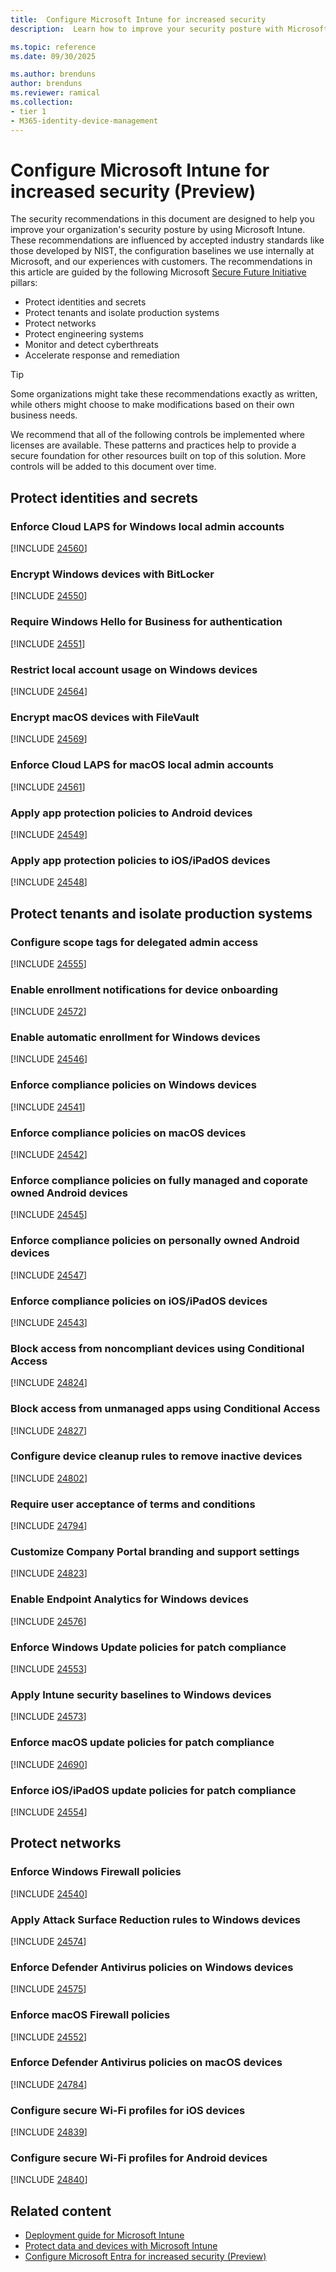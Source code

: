 ```yaml
---
title:  Configure Microsoft Intune for increased security
description:  Learn how to improve your security posture with Microsoft Intune.

ms.topic: reference
ms.date: 09/30/2025

ms.author: brenduns
author: brenduns
ms.reviewer: ramical
ms.collection:
- tier 1
- M365-identity-device-management
---
```


# Configure Microsoft Intune for increased security (Preview)

The security recommendations in this document are designed to help you improve your organization's security posture by using Microsoft Intune. These recommendations are influenced by accepted industry standards like those developed by NIST, the configuration baselines we use internally at Microsoft, and our experiences with customers. The recommendations in this article are guided by the following Microsoft [Secure Future Initiative](https://www.microsoft.com/trust-center/security/secure-future-initiative?msockid=2bad2df65a416adb0e5838355b3e6b95#SFI-pillars) pillars:

- Protect identities and secrets
- Protect tenants and isolate production systems
- Protect networks
- Protect engineering systems
- Monitor and detect cyberthreats
- Accelerate response and remediation

> [!TIP]
> Some organizations might take these recommendations exactly as written, while others might choose to make modifications based on their own business needs.

We recommend that all of the following controls be implemented where licenses are available. These patterns and practices help to provide a secure foundation for other resources built on top of this solution. More controls will be added to this document over time.

## Protect identities and secrets

### Enforce Cloud LAPS for Windows local admin accounts<!-- 24560 -->
<!-- [!INCLUDE [applies-to-zero-trust-assessment](./includes/secure-recommendations/applies-to-zero-trust-assessment.md)]  -->
[!INCLUDE [24560](./includes/secure-recommendations/24560.md)]

### Encrypt Windows devices with BitLocker<!-- 24550 -->
<!-- [!INCLUDE [applies-to-zero-trust-assessment](./includes/secure-recommendations/applies-to-zero-trust-assessment.md)]  -->
[!INCLUDE [24550](./includes/secure-recommendations/24550.md)]

### Require Windows Hello for Business for authentication<!-- 24551-->
<!-- [!INCLUDE [applies-to-zero-trust-assessment](./includes/secure-recommendations/applies-to-zero-trust-assessment.md)]  -->
[!INCLUDE [24551](./includes/secure-recommendations/24551.md)]

### Restrict local account usage on Windows devices<!--  24564 -->
<!-- [!INCLUDE [applies-to-zero-trust-assessment](./includes/secure-recommendations/applies-to-zero-trust-assessment.md)] -->
[!INCLUDE [24564](./includes/secure-recommendations/24564.md)]

### Encrypt macOS devices with FileVault<!-- 24569 -->
<!-- [!INCLUDE [applies-to-zero-trust-assessment](./includes/secure-recommendations/applies-to-zero-trust-assessment.md)]  -->
[!INCLUDE [24569](./includes/secure-recommendations/24569.md)]

### Enforce Cloud LAPS for macOS local admin accounts<!--  24561 -->
<!-- [!INCLUDE [applies-to-zero-trust-assessment](./includes/secure-recommendations/applies-to-zero-trust-assessment.md)]  -->
[!INCLUDE [24561](./includes/secure-recommendations/24561.md)]

<!-- ### macOS - Platform SSO is configured and assigned 24568 -->
<!-- [!INCLUDE [applies-to-zero-trust-assessment](./includes/secure-recommendations/applies-to-zero-trust-assessment.md)]  -->
<!-- [!INCLUDE [24568](./includes/secure-recommendations/24568.md)]-->

### Apply app protection policies to Android devices<!-- 24549 -->
<!-- [!INCLUDE [applies-to-zero-trust-assessment](./includes/secure-recommendations/applies-to-zero-trust-assessment.md)]  -->
[!INCLUDE [24549](./includes/secure-recommendations/24549.md)]

### Apply app protection policies to iOS/iPadOS devices<!-- 24548 -->
<!-- [!INCLUDE [applies-to-zero-trust-assessment](./includes/secure-recommendations/applies-to-zero-trust-assessment.md)]  -->
[!INCLUDE [24548](./includes/secure-recommendations/24548.md)]

## Protect tenants and isolate production systems

### Configure scope tags for delegated admin access<!-- 24555 -->
<!-- [!INCLUDE [applies-to-zero-trust-assessment](./includes/secure-recommendations/applies-to-zero-trust-assessment.md)] -->
[!INCLUDE [24555](./includes/secure-recommendations/24555.md)]

### Enable enrollment notifications for device onboarding<!-- 24572 -->
<!-- [!INCLUDE [applies-to-zero-trust-assessment](./includes/secure-recommendations/applies-to-zero-trust-assessment.md)]  -->
 [!INCLUDE [24572](./includes/secure-recommendations/24572.md)]

### Enable automatic enrollment for Windows devices<!-- 24546 -->
<!-- [!INCLUDE [applies-to-zero-trust-assessment](./includes/secure-recommendations/applies-to-zero-trust-assessment.md)] -->
[!INCLUDE [24546](./includes/secure-recommendations/24546.md)]

<!-- ### ## Tenant - Least privilege principal is used for Intune Role and Responsibilities 24521 -->
<!-- [!INCLUDE [applies-to-zero-trust-assessment](./includes/secure-recommendations/applies-to-zero-trust-assessment.md)] -->
<!-- [!INCLUDE [24521](./includes/secure-recommendations/24521.md)]-->

<!-- ### Tenant - Enrollment restrictions per platform are configured 24558 -->
<!-- [!INCLUDE [applies-to-zero-trust-assessment](./includes/secure-recommendations/applies-to-zero-trust-assessment.md)] -->
<!-- [!INCLUDE [24558](./includes/secure-recommendations/24558.md)]-->

### Enforce compliance policies on Windows devices<!-- 24541 -->
<!-- [!INCLUDE [applies-to-zero-trust-assessment](./includes/secure-recommendations/applies-to-zero-trust-assessment.md)]  -->
[!INCLUDE [24541](./includes/secure-recommendations/24541.md)]

### Enforce compliance policies on macOS devices<!-- 24542 -->
<!-- [!INCLUDE [applies-to-zero-trust-assessment](./includes/secure-recommendations/applies-to-zero-trust-assessment.md)]  -->
[!INCLUDE [24542](./includes/secure-recommendations/24542.md)]

### Enforce compliance policies on fully managed and coporate owned Android devices<!--  24545 -->
<!-- [!INCLUDE [applies-to-zero-trust-assessment](./includes/secure-recommendations/applies-to-zero-trust-assessment.md)]  -->
[!INCLUDE [24545](./includes/secure-recommendations/24545.md)]

### Enforce compliance policies on personally owned Android devices<!--  24547 -->
<!-- [!INCLUDE [applies-to-zero-trust-assessment](./includes/secure-recommendations/applies-to-zero-trust-assessment.md)]  -->
[!INCLUDE [24547](./includes/secure-recommendations/24547.md)]

### Enforce compliance policies on iOS/iPadOS devices<!--  24543 -->
<!-- [!INCLUDE [applies-to-zero-trust-assessment](./includes/secure-recommendations/applies-to-zero-trust-assessment.md)]  -->
[!INCLUDE [24543](./includes/secure-recommendations/24543.md)]

<!-- ## Android - Automatic Enrollment to Defender is enabled for Android Devices <!-- 24871 -->
<!-- [!INCLUDE [applies-to-zero-trust-assessment](./includes/secure-recommendations/applies-to-zero-trust-assessment.md)]  -->
<!-- [!INCLUDE [24871](./includes/secure-recommendations/24871.md)]-->

### Block access from noncompliant devices using Conditional Access<!-- 24824 -->
<!-- [!INCLUDE [applies-to-zero-trust-assessment](./includes/secure-recommendations/applies-to-zero-trust-assessment.md)] -->
[!INCLUDE [24824](./includes/secure-recommendations/24824.md)]

### Block access from unmanaged apps using Conditional Access<!-- 24827 -->
<!-- [!INCLUDE [applies-to-zero-trust-assessment](./includes/secure-recommendations/applies-to-zero-trust-assessment.md)] -->
 [!INCLUDE [24827](./includes/secure-recommendations/24827.md)]

### Configure device cleanup rules to remove inactive devices<!--  24802 -->
<!-- [!INCLUDE [applies-to-zero-trust-assessment](./includes/secure-recommendations/applies-to-zero-trust-assessment.md)] -->
[!INCLUDE [24802](./includes/secure-recommendations/24802.md)]

### Require user acceptance of terms and conditions<!--  24794 -->
<!-- [!INCLUDE [applies-to-zero-trust-assessment](./includes/secure-recommendations/applies-to-zero-trust-assessment.md)] -->
[!INCLUDE [24794](./includes/secure-recommendations/24794.md)]

### Customize Company Portal branding and support settings<!-- 24823 -->
<!-- [!INCLUDE [applies-to-zero-trust-assessment](./includes/secure-recommendations/applies-to-zero-trust-assessment.md)] -->
 [!INCLUDE [24823](./includes/secure-recommendations/24823.md)]

### Enable Endpoint Analytics for Windows devices<!-- 24576 -->
<!-- [!INCLUDE [applies-to-zero-trust-assessment](./includes/secure-recommendations/applies-to-zero-trust-assessment.md)] -->
[!INCLUDE [24576](./includes/secure-recommendations/24576.md)]

### Enforce Windows Update policies for patch compliance<!-- 24553 -->
<!-- [!INCLUDE [applies-to-zero-trust-assessment](./includes/secure-recommendations/applies-to-zero-trust-assessment.md)]  -->
[!INCLUDE [24553](./includes/secure-recommendations/24553.md)]

### Apply Intune security baselines to Windows devices<!-- 24573 -->
<!-- [!INCLUDE [applies-to-zero-trust-assessment](./includes/secure-recommendations/applies-to-zero-trust-assessment.md)] -->
[!INCLUDE [24573](./includes/secure-recommendations/24573.md)]

### Enforce macOS update policies for patch compliance<!-- 24690 -->
<!-- [!INCLUDE [applies-to-zero-trust-assessment](./includes/secure-recommendations/applies-to-zero-trust-assessment.md)]  -->
[!INCLUDE [24690](./includes/secure-recommendations/24690.md)]

### Enforce iOS/iPadOS update policies for patch compliance<!-- 24554 -->
<!-- [!INCLUDE [applies-to-zero-trust-assessment](./includes/secure-recommendations/applies-to-zero-trust-assessment.md)]  -->
[!INCLUDE [24554](./includes/secure-recommendations/24554.md)]

## Protect networks

### Enforce Windows Firewall policies<!-- 24540 -->
<!-- [!INCLUDE [applies-to-zero-trust-assessment](./includes/secure-recommendations/applies-to-zero-trust-assessment.md)]  -->
[!INCLUDE [24540](./includes/secure-recommendations/24540.md)]

### Apply Attack Surface Reduction rules to Windows devices<!-- 24574 -->
<!-- [!INCLUDE [applies-to-zero-trust-assessment](./includes/secure-recommendations/applies-to-zero-trust-assessment.md)] -->
[!INCLUDE [24574](./includes/secure-recommendations/24574.md)]

### Enforce Defender Antivirus policies on Windows devices<!-- 24575 -->
<!-- [!INCLUDE [applies-to-zero-trust-assessment](./includes/secure-recommendations/applies-to-zero-trust-assessment.md)] -->
[!INCLUDE [24575](./includes/secure-recommendations/24575.md)]

### Enforce macOS Firewall policies<!-- 24552 -->
<!-- [!INCLUDE [applies-to-zero-trust-assessment](./includes/secure-recommendations/applies-to-zero-trust-assessment.md)]  -->
[!INCLUDE [24552](./includes/secure-recommendations/24552.md)]

### Enforce Defender Antivirus policies on macOS devices<!-- 24784 -->
<!-- [!INCLUDE [applies-to-zero-trust-assessment](./includes/secure-recommendations/applies-to-zero-trust-assessment.md)]  -->
[!INCLUDE [24784](./includes/secure-recommendations/24784.md)]

### Configure secure Wi-Fi profiles for iOS devices<!-- 24839 -->
<!-- [!INCLUDE [applies-to-zero-trust-assessment](./includes/secure-recommendations/applies-to-zero-trust-assessment.md)]  -->
[!INCLUDE [24839](./includes/secure-recommendations/24839.md)]

### Configure secure Wi-Fi profiles for Android devices<!-- 24840 -->
<!-- [!INCLUDE [applies-to-zero-trust-assessment](./includes/secure-recommendations/applies-to-zero-trust-assessment.md)]  -->
[!INCLUDE [24840](./includes/secure-recommendations/24840.md)]

<!-- ### Corporate Wi-Fi network on macOS devices is securely managed<!-- 24870 -->
<!-- [!INCLUDE [applies-to-zero-trust-assessment](./includes/secure-recommendations/applies-to-zero-trust-assessment.md)]  -->
<!-- [!INCLUDE [24870](./includes/secure-recommendations/24870.md)] -->

## Related content

- [Deployment guide for Microsoft Intune](/intune/intune-service/fundamentals/get-started-with-intune)
- [Protect data and devices with Microsoft Intune](/intune/intune-service/protect/device-protect)
- [Configure Microsoft Entra for increased security (Preview)](/entra/fundamentals/configure-security)


